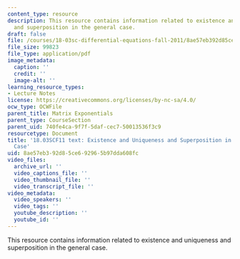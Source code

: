 ```yaml
---
content_type: resource
description: This resource contains information related to existence and uniqueness
  and superposition in the general case.
draft: false
file: /courses/18-03sc-differential-equations-fall-2011/8ae57eb392d85ce692965b97dda608fc_MIT18_03SCF11_s35_4text.pdf
file_size: 99823
file_type: application/pdf
image_metadata:
  caption: ''
  credit: ''
  image-alt: ''
learning_resource_types:
- Lecture Notes
license: https://creativecommons.org/licenses/by-nc-sa/4.0/
ocw_type: OCWFile
parent_title: Matrix Exponentials
parent_type: CourseSection
parent_uid: 740fe4ca-9f7f-5daf-cec7-50013536f3c9
resourcetype: Document
title: '18.03SCF11 text: Existence and Uniqueness and Superposition in the General
  Case'
uid: 8ae57eb3-92d8-5ce6-9296-5b97dda608fc
video_files:
  archive_url: ''
  video_captions_file: ''
  video_thumbnail_file: ''
  video_transcript_file: ''
video_metadata:
  video_speakers: ''
  video_tags: ''
  youtube_description: ''
  youtube_id: ''
---
```

This resource contains information related to existence and uniqueness and superposition in the general case.